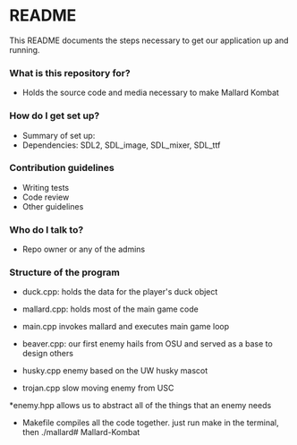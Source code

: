 # README #

This README documents the steps necessary to get our application up and running.

### What is this repository for? ###

* Holds the source code and media necessary to make Mallard Kombat

### How do I get set up? ###

* Summary of set up: 
* Dependencies: SDL2, SDL_image, SDL_mixer, SDL_ttf

### Contribution guidelines ###

* Writing tests
* Code review
* Other guidelines

### Who do I talk to? ###

* Repo owner or any of the admins

### Structure of the program ###

* duck.cpp:
holds the data for the player's duck object

* mallard.cpp:
holds most of the main game code

* main.cpp
invokes mallard and executes main game loop 

* beaver.cpp:
our first enemy hails from OSU and served as a base to design others

* husky.cpp
enemy based on the UW husky mascot

* trojan.cpp
slow moving enemy from USC

*enemy.hpp
allows us to abstract all of the things that an enemy needs

* Makefile
compiles all the code together. just run make in the terminal, then ./mallard# Mallard-Kombat
